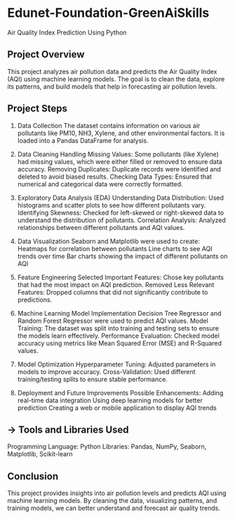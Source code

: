 # Edunet-Foundation-GreenAiSkills
Air Quality Index Prediction Using Python

Project Overview
--------------------------
This project analyzes air pollution data and predicts the Air Quality Index (AQI) using machine learning models. The goal is to clean the data, explore its patterns, and build models that help in forecasting air pollution levels.

Project Steps
-------------------------
1. Data Collection
The dataset contains information on various air pollutants like PM10, NH3, Xylene, and other environmental factors.
It is loaded into a Pandas DataFrame for analysis.

2. Data Cleaning
Handling Missing Values: Some pollutants (like Xylene) had missing values, which were either filled or removed to ensure data accuracy.
Removing Duplicates: Duplicate records were identified and deleted to avoid biased results.
Checking Data Types: Ensured that numerical and categorical data were correctly formatted.

3. Exploratory Data Analysis (EDA)
Understanding Data Distribution: Used histograms and scatter plots to see how different pollutants vary.
Identifying Skewness: Checked for left-skewed or right-skewed data to understand the distribution of pollutants.
Correlation Analysis: Analyzed relationships between different pollutants and AQI values.

5. Data Visualization
Seaborn and Matplotlib were used to create:
Heatmaps for correlation between pollutants
Line charts to see AQI trends over time
Bar charts showing the impact of different pollutants on AQI

5. Feature Engineering
Selected Important Features: Chose key pollutants that had the most impact on AQI prediction.
Removed Less Relevant Features: Dropped columns that did not significantly contribute to predictions.

6. Machine Learning Model Implementation
Decision Tree Regressor and Random Forest Regressor were used to predict AQI values.
Model Training: The dataset was split into training and testing sets to ensure the models learn effectively.
Performance Evaluation: Checked model accuracy using metrics like Mean Squared Error (MSE) and R-Squared values.

7. Model Optimization
Hyperparameter Tuning: Adjusted parameters in models to improve accuracy.
Cross-Validation: Used different training/testing splits to ensure stable performance.

8. Deployment and Future Improvements
Possible Enhancements:
Adding real-time data integration
Using deep learning models for better prediction
Creating a web or mobile application to display AQI trends

-> Tools and Libraries Used
----------------------------
Programming Language: Python
Libraries: Pandas, NumPy, Seaborn, Matplotlib, Scikit-learn

Conclusion
--------------------------
This project provides insights into air pollution levels and predicts AQI using machine learning models. By cleaning the data, visualizing patterns, and training models, we can better understand and forecast air quality trends.

